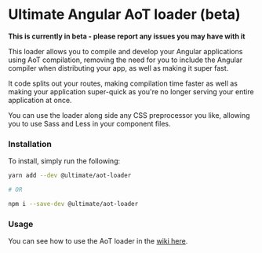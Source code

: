 # Ultimate Angular AoT loader (beta)

**This is currently in beta - please report any issues you may have with it**

This loader allows you to compile and develop your Angular applications using AoT compilation, removing the need for you to include the Angular compiler when distributing your app, as well as making it super fast.

It code splits out your routes, making compilation time faster as well as making your application super-quick as you're no longer serving your entire application at once.

You can use the loader along side any CSS preprocessor you like, allowing you to use Sass and Less in your component files.

### Installation

To install, simply run the following:

```bash
yarn add --dev @ultimate/aot-loader

# OR

npm i --save-dev @ultimate/aot-loader
```

### Usage

You can see how to use the AoT loader in the [wiki here](https://github.com/UltimateAngular/aot-loader/wiki).
